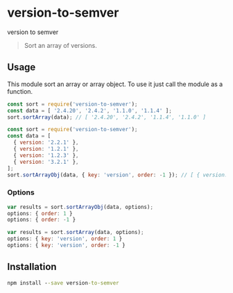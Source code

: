 # version-to-semver
version to semver

> Sort an array of versions.

## Usage

This module sort an array or array object.
To use it just call the module as a function.

```js
const sort = require('version-to-semver');
const data = [ '2.4.20', '2.4.2', '1.1.0', '1.1.4' ];
sort.sortArray(data); // [ '2.4.20', '2.4.2', '1.1.4', '1.1.0' ]
```

```js
const sort = require('version-to-semver');
const data = [
  { version: '2.2.1' },
  { version: '1.2.1' },
  { version: '1.2.3' },
  { version: '3.2.1' },
];
sort.sortArrayObj(data, { key: 'version', order: -1 }); // [ { version: '3.2.1' }, { version: '2.2.1' }, { version: '1.2.3' }, { version: '1.2.1' } ]

```

### Options

```js
var results = sort.sortArrayObj(data, options);
options: { order: 1 }
options: { order: -1 }
```


```js
var results = sort.sortArray(data, options);
options: { key: 'version', order: 1 }
options: { key: 'version', order: -1 }
```

## Installation

```bat
npm install --save version-to-semver
```
